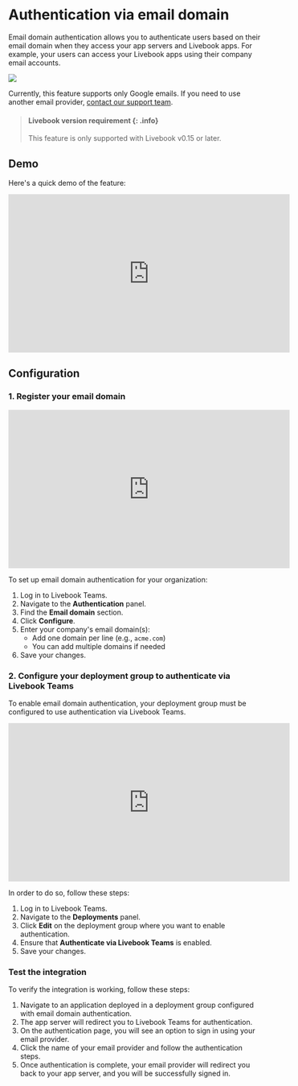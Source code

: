 # Authentication via email domain

Email domain authentication allows you to authenticate users based on their email domain when they access your app servers and Livebook apps. For example, your users can access your Livebook apps using their company email accounts.

![](images/email_domain_auth.png)

Currently, this feature supports only Google emails. If you need to use another email provider, [contact our support team](mailto:support@livebook.com?subject=Feature%20request%3A%20Additional%20email%20provider).

> #### Livebook version requirement {: .info}
> This feature is only supported with Livebook v0.15 or later.

## Demo
Here's a quick demo of the feature:

<iframe width="560" height="315" src="https://www.youtube-nocookie.com/embed/KOdFgN2MqNA?si=2j-yNhWE8IzvY9-A" title="YouTube video player" frameborder="0" allow="accelerometer; autoplay; clipboard-write; encrypted-media; gyroscope; picture-in-picture; web-share" referrerpolicy="strict-origin-when-cross-origin" allowfullscreen></iframe>

## Configuration

### 1. Register your email domain
<iframe width="560" height="315" src="https://www.youtube-nocookie.com/embed/l8SAxj62Pl8?si=2qZcLgMU7u9TH_Oy" title="YouTube video player" frameborder="0" allow="accelerometer; autoplay; clipboard-write; encrypted-media; gyroscope; picture-in-picture; web-share" referrerpolicy="strict-origin-when-cross-origin" allowfullscreen></iframe>

To set up email domain authentication for your organization:

1. Log in to Livebook Teams.
2. Navigate to the **Authentication** panel.
3. Find the **Email domain** section.
4. Click **Configure**.
5. Enter your company's email domain(s):
   - Add one domain per line (e.g., `acme.com`)
   - You can add multiple domains if needed
6. Save your changes.

### 2. Configure your deployment group to authenticate via Livebook Teams
To enable email domain authentication, your deployment group must be configured to use authentication via Livebook Teams.

<iframe width="560" height="315" src="https://www.youtube-nocookie.com/embed/27GImleM3MQ?si=jlsa7cGvIgnM4xmN" title="YouTube video player" frameborder="0" allow="accelerometer; autoplay; clipboard-write; encrypted-media; gyroscope; picture-in-picture; web-share" referrerpolicy="strict-origin-when-cross-origin" allowfullscreen></iframe>

In order to do so, follow these steps:

1. Log in to Livebook Teams.
2. Navigate to the **Deployments** panel.
3. Click **Edit** on the deployment group where you want to enable authentication.
4. Ensure that **Authenticate via Livebook Teams** is enabled.
5. Save your changes.

### Test the integration
To verify the integration is working, follow these steps:

1. Navigate to an application deployed in a deployment group configured with email domain authentication.
2. The app server will redirect you to Livebook Teams for authentication.
3. On the authentication page, you will see an option to sign in using your email provider.
4. Click the name of your email provider and follow the authentication steps.
5. Once authentication is complete, your email provider will redirect you back to your app server, and you will be successfully signed in.
